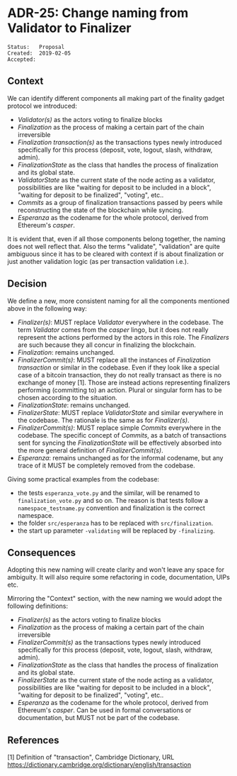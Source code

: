 # ADR-25: Change naming from Validator to Finalizer

```
Status:   Proposal
Created:  2019-02-05
Accepted:
```

## Context

We can identify different components all making part of the finality gadget
protocol we introduced:

- _Validator(s)_ as the actors voting to finalize blocks
- _Finalization_ as the process of making a certain part of the chain irreversible
- _Finalization transaction(s)_ as the transactions types newly introduced specifically
for this process (deposit, vote, logout, slash, withdraw, admin).
- _FinalizationState_ as the class that handles the process of finalization and its
global state.
- _ValidatorState_ as the current state of the node acting as a validator, possibilities
are like "waiting for deposit to be included in a block", "waiting for deposit to
be finalized", "voting", etc..
- _Commits_ as a group of finalization transactions passed by peers while reconstructing
the state of the blockchain while syncing.
- _Esperanza_ as the codename for the whole protocol, derived from Ethereum's _casper_.

It is evident that, even if all those components belong together, the naming does
not well reflect that. Also the terms "validate", "validation" are quite ambiguous
since it has to be cleared with context if is about finalization or just another
validation logic (as per transaction validation i.e.).

## Decision

We define a new, more consistent naming for all the components mentioned above
in the following way:

- _Finalizer(s)_: MUST replace _Validator_ everywhere in the codebase. The term _Validator_
 comes from the _casper_ lingo, but it does not really represent the actions
performed by the actors in this role. The _Finalizers_ are such because they
all concur in finalizing the blockchain.
- _Finalization_: remains unchanged.
- _FinalizerCommit(s)_: MUST replace all the instances of _Finalization transaction_
or similar in the codebase. Even if they look like a special case of a bitcoin
transaction, they do not really transact as there is no exchange of money [1].
Those are instead actions representing finalizers performing (committing to) an action.
Plural or singular form has to be chosen according to the situation.
- _FinalizationState_: remains unchanged.
- _FinalizerState_: MUST replace _ValidatorState_ and similar everywhere in the codebase.
The rationale is the same as for _Finalizer(s)_.
- _FinalizerCommit(s)_: MUST replace simple _Commits_ everywhere in the codebase.
The specific concept of _Commits_, as a batch of transactions sent for syncing the
_FinalizationState_ will be effectively absorbed into the more general definition
of _FinalizerCommit(s)_.
- _Esperanza_: remains unchanged as for the informal codename, but any trace of it
MUST be completely removed from the codebase.

Giving some practical examples from the codebase:

- the tests `esperanza_vote.py` and the similar, will be renamed to `finalization_vote.py`
and so on. The reason is that tests follow a `namespace_testname.py` convention
and finalization is the correct namespace.
- the folder `src/esperanza` has to be replaced with `src/finalization`.
- the start up parameter `-validating` will be replaced by `-finalizing`.

## Consequences

Adopting this new naming will create clarity and won't leave any space for
ambiguity. It will also require some refactoring in code, documentation, UIPs etc.

Mirroring the "Context" section, with the new naming we would adopt the following
definitions:

- _Finalizer(s)_ as the actors voting to finalize blocks
- _Finalization_ as the process of making a certain part of the chain irreversible
- _FinalizerCommit(s)_ as the transactions types newly introduced specifically
for this process (deposit, vote, logout, slash, withdraw, admin).
- _FinalizationState_ as the class that handles the process of finalization and its
global state.
- _FinalizerState_ as the current state of the node acting as a validator, possibilities
are like "waiting for deposit to be included in a block", "waiting for deposit to
be finalized", "voting", etc..
- _Esperanza_ as the codename for the whole protocol, derived from Ethereum's _casper_.
Can be used in formal conversations or documentation, but MUST not be part of the codebase.


## References

[1] Definition of "transaction", Cambridge Dictionary, URL https://dictionary.cambridge.org/dictionary/english/transaction
